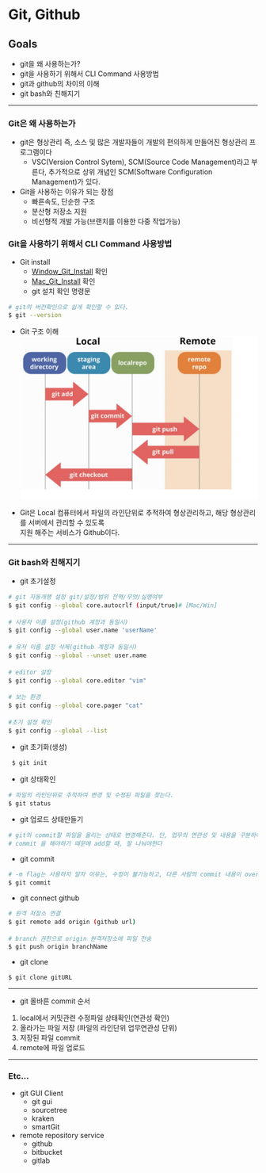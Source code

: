 # Git, Github

## Goals 
- git을 왜 사용하는가?
- git을 사용하기 위해서 CLI Command 사용방법
- git과 github의 차이의 이해 
- git bash와 친해지기

---

### Git은 왜 사용하는가
- git은 형상관리 즉, 소스 및 많은 개발자들이 개발의 편의하게 만들어진 형상관리 프로그램이다 
  - VSC(Version Control Sytem), SCM(Source Code Management)라고 부른다, 추가적으로 상위 개념인 SCM(Software Configuration Management)가 있다.
- Git을 사용하는 이유가 되는 장점 
  - 빠른속도, 단순한 구조 
  - 분산형 저장소 지원
  - 비선형적 개발 가능(브랜치를 이용한 다중 작업가능)

### Git을 사용하기 위해서 CLI Command 사용방법
- Git install
    - [Window_Git_Install](https://gitforwindows.org) 확인
    - [Mac_Git_Install](https://git-scm.com/book/ko/v2/%EC%8B%9C%EC%9E%91%ED%95%98%EA%B8%B0-Git-%EC%84%A4%EC%B9%98) 확인
    - git 설치 확인 명령문

```bash
# git의 버전확인으로 쉽게 확인할 수 있다.
$ git --version
```
- Git 구조 이해
![HEROPY](../resource/GitProcess.png) 

- Git은 Local 컴퓨터에서 파일의 라인단위로 추적하여 형상관리하고, 해당 형상관리를 서버에서 관리할 수 있도록  
지원 해주는 서비스가 Github이다.

---

### Git bash와 친해지기

- git 초기설정 
```bash
# git 자동개행 설정 git/설정/범위 전역/무엇/실행여부 
$ git config --global core.autocrlf (input/true)# [Mac/Win]  

# 사용자 이름 설정(github 계정과 동일시)
$ git config --global user.name 'userName'  

# 유저 이름 설정 삭제(github 계정과 동일시)
$ git config --global --unset user.name  

# editor 설정
$ git config --global core.editor "vim" 

# 보는 환경
$ git config --global core.pager "cat"

#초기 설정 확인
$ git config --global --list

```

- git 초기화(생성)
```bash
 $ git init
``` 
- git 상태확인
```bash
# 파일의 라인단위로 추적하여 변경 및 수정된 파일을 찾는다.
$ git status
```
- git 업로드 상태만들기
```bash
# git의 commit할 파일을 올리는 상태로 변경해준다. 단, 업무의 연관성 및 내용을 구분하여 
# commit 을 해야하기 때문에 add할 때, 잘 나눠야한다
```
- git commit
```bash
# -m flag는 사용하지 말자 이유는, 수정이 불가능하고, 다른 사람의 commit 내용이 overwrite 되기때문
$ git commit
```
- git connect github
```bash
# 원격 저장소 연결
$ git remote add origin (github url) 

# branch 권한으로 origin 원격저장소에 파일 전송
$ git push origin branchName
```
- git clone 
```bash
$ git clone gitURL 
```
---
- git 올바른 commit 순서
1. local에서 커밋관련 수정파일 상태확인(연관성 확인) 
1. 올라가는 파일 저장 (파일의 라인단위 업무연관성 단위)
1. 저장된 파일 commit 
1. remote에 파일 업로드
--- 

### Etc...
- git GUI Client 
    - git gui
    - sourcetree
    - kraken 
    - smartGit
- remote repository service
    - github
    - bitbucket
    - gitlab
